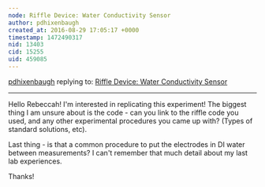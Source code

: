 ```yaml
---
node: Riffle Device: Water Conductivity Sensor
author: pdhixenbaugh
created_at: 2016-08-29 17:05:17 +0000
timestamp: 1472490317
nid: 13403
cid: 15255
uid: 459085
---
```




[pdhixenbaugh](../profile/pdhixenbaugh) replying to: [Riffle Device: Water Conductivity Sensor](../notes/rebeccah/08-29-2016/riffle-device-water-conductivity-sensor)

----
Hello Rebeccah!
I'm interested in replicating this experiment! The biggest thing I am unsure about is the code - can you link to the riffle code you used, and any other experimental procedures you came up with? (Types of standard solutions, etc). 

Last thing - is that a common procedure to put the electrodes in DI water between measurements? I can't remember that much detail about my last lab experiences.

Thanks!